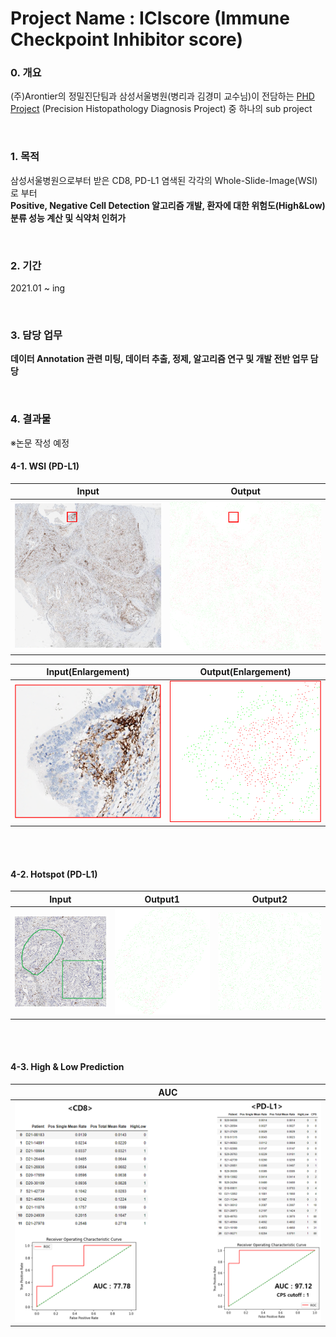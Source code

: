 # Project Name : ICIscore (Immune Checkpoint Inhibitor score)

### 0. 개요
(주)Arontier의 정밀진단팀과 삼성서울병원(병리과 김경미 교수님)이 전담하는 [PHD Project](https://github.com/AhnHeeYoung/Projects-Arontier/blob/master/ICIscore/doc/PHD.PNG) (Precision Histopathology Diagnosis Project) 중 하나의 sub project   


<br />

### 1. 목적
삼성서울병원으로부터 받은 CD8, PD-L1 염색된 각각의 Whole-Slide-Image(WSI)로 부터   
**Positive, Negative Cell Detection 알고리즘 개발, 환자에 대한 위험도(High&Low) 분류 성능 계산 및 식약처 인허가**

<br />
  
### 2. 기간
2021.01 ~ ing

<br />

### 3. 담당 업무
**데이터 Annotation 관련 미팅, 데이터 추출, 정제, 알고리즘 연구 및 개발 전반 업무 담당**   

<br />

### 4. 결과물 
※논문 작성 예정   


#### 4-1. WSI (PD-L1)

| Input | Output |
|---|---|
|![doc/Input.PNG](./doc/Input.PNG)|![./doc/Output.PNG](./doc/Output.PNG)|   

| Input(Enlargement) | Output(Enlargement) |
|---|---|
|![doc/Input_Enlargement.PNG](./doc/Input_Enlargement.PNG)|![./doc/Output_Enlargement.PNG](./doc/Output_Enlargement.PNG)|

<br />
<br />

#### 4-2. Hotspot (PD-L1)

| Input | Output1 | Output2 |
|---|---|---|
|![doc/Input_Hotspot.PNG](./doc/Input_Hotspot.PNG)|![./doc/Hotspot_Output1.png](./doc/Hotspot_Output1.png)|![./doc/Hotspot_Output2.png](./doc/Hotspot_Output2.png)|

<br />
<br />

#### 4-3. High & Low Prediction

| AUC |
|---|
|![doc/auc.PNG](./doc/auc.PNG)|

<br />
<br />
